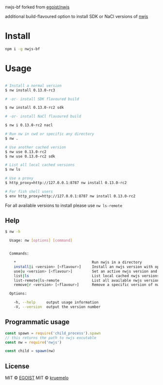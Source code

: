 nwjs-bf forked from [egoist/nwjs](https://github.com/egoist/nwjs)

additional build-flavoured option to install SDK or NaCl versions of [nwjs](http://nwjs.io/downloads/)

# Install

```bash
npm i -g nwjs-bf
```

# Usage

```bash

# Install a normal version
$ nw install 0.13.0-rc3

# -or- install SDK flavoured build

$ nw install 0.13.0-rc2 sdk

# -or- install NaCl flavoured build

$ nw i 0.13.0-rc2 nacl

# Run nw in cwd or specific any directory
$ nw .

# Use another cached version
$ nw use 0.13.0-rc2
$ nw use 0.13.0-rc2 sdk

# List all local cached versions
$ nw ls

# Use a proxy
$ http_proxy=http://127.0.0.1:8787 nw install 0.13.0-rc2

# For fish shell users
$ env http_proxy=http://127.0.0.1:8787 nw install 0.13.0-rc2
```

For all available versions to install please use `nw ls-remote`

## Help

```bash
$ nw -h

  Usage: nw [options] [command]


  Commands:

    *                                   Run nwjs in a directory
    install|i <version> [<flavour>]     Install an nwjs version with optional build flavour sdk or nacl
    use|u <version> [<flavour>]         Set an active nwjs version and optional build flavour
    list|ls                             List local cached nwjs versions
    list-remote|ls-remote               List all available nwjs versions from remote
    remove|r <version> [<flavour>]      Remove a specific version of nwjs

  Options:

    -h, --help     output usage information
    -V, --version  output the version number
```

## Programmatic usage

```js
const spawn = require('child_process').spawn
// this returns the path to nwjs excutable
const nw = require('nwjs')

const child = spawn(nw)
```

## License
MIT &copy; [EGOIST](https://github.com/egoist)
MIT &copy; [kruemelo](https://github.com/kruemelo)
